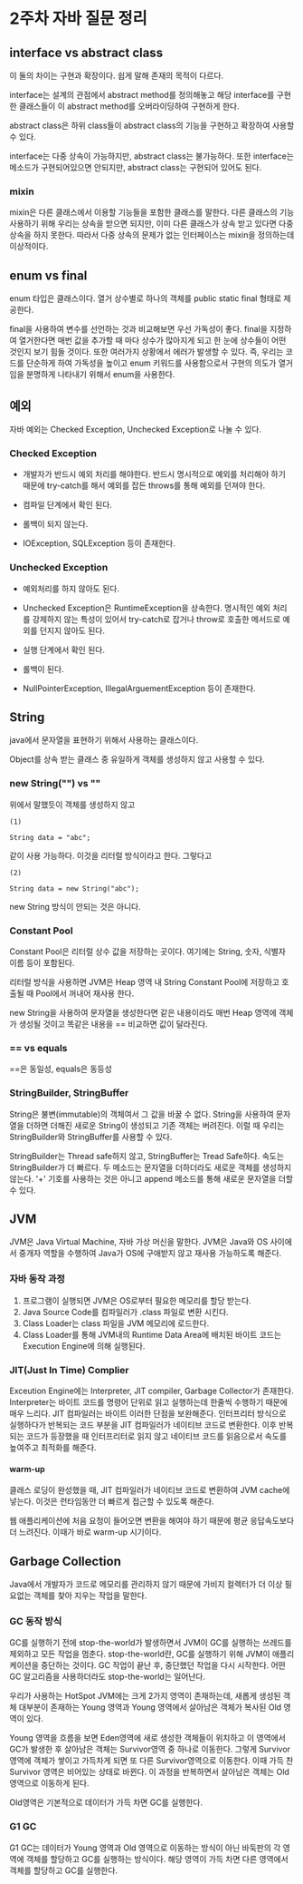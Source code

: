 # 2주차 자바 질문 정리

## interface vs abstract class

이 둘의 차이는 구현과 확장이다. 쉽게 말해 존재의 목적이 다르다.

interface는 설계의 관점에서 abstract method를 정의해놓고 해당 interface를 구현한 클래스들이 이 abstract method를 오버라이딩하여 구현하게 한다.

abstract class은 하위 class들이 abstract class의 기능을 구현하고 확장하여 사용할 수 있다.

interface는 다중 상속이 가능하지만, abstract class는 불가능하다.
또한 interface는 메소드가 구현되어있으면 안되지만, abstract class는 구현되어 있어도 된다.

### mixin
mixin은 다른 클래스에서 이용할 기능들을 포함한 클래스를 말한다.
다른 클래스의 기능 사용하기 위해 우리는 상속을 받으면 되지만, 이미 다른 클래스가 상속 받고 있다면 다중 상속을 하지 못한다. 
따라서 다중 상속의 문제가 없는 인터페이스는 mixin을 정의하는데 이상적이다.

## enum vs final
enum 타입은 클래스이다. 열거 상수별로 하나의 객체를 public static final 형태로 제공한다.

final을 사용하여 변수를 선언하는 것과 비교해보면 우선 가독성이 좋다. final을 지정하여 열거한다면 매번 값을 추가할 때 마다 상수가 많아지게 되고 한 눈에 상수들이 어떤 것인지 보기 힘들 것이다. 또한 여러가지 상황에서 에러가 발생할 수 있다. 
즉, 우리는 코드를 단순하게 하여 가독성을 높이고 enum 키워드를 사용함으로서 구현의 의도가 열거임을 분명하게 나타내기 위해서 enum을 사용한다.

## 예외
자바 예외는 Checked Exception, Unchecked Exception로 나눌 수 있다.

### Checked Exception

- 개발자가 반드시 예외 처리를 해야한다. 반드시 명시적으로 예외를 처리해야 하기 때문에 try-catch를 해서 예외를 잡든 throws를 통해 예외를 던져야 한다.

- 컴파일 단계에서 확인 된다.

- 롤백이 되지 않는다.

- IOException, SQLException 등이 존재한다.

### Unchecked Exception

- 예외처리를 하지 않아도 된다.

- Unchecked Exception은 RuntimeException을 상속한다. 명시적인 예외 처리를 강제하지 않는 특성이 있어서 try-catch로 잡거나 throw로 호출한 메서드로 예외를 던지지 않아도 된다.

- 실행 단계에서 확인 된다.

- 롤백이 된다.

- NullPointerException, IllegalArguementException 등이 존재한다.


## String

java에서 문자열을 표현하기 위해서 사용하는 클래스이다.

Object를 상속 받는 클래스 중 유일하게 객체를 생성하지 않고 사용할 수 있다.

### new String("") vs ""
위에서 말했듯이 객체를 생성하지 않고 
```java=
(1) 

String data = "abc";
```
같이 사용 가능하다. 이것을 리터럴 방식이라고 한다. 그렇다고 
```java=
(2)

String data = new String("abc");
```
new String 방식이 안되는 것은 아니다.

### Constant Pool

Constant Pool은 리터럴 상수 값을 저장하는 곳이다. 여기에는 String, 숫자, 식별자 이름 등이 포함된다.

리터럴 방식을 사용하면 JVM은 Heap 영역 내 String Constant Pool에 저장하고 호출될 때 Pool에서 꺼내어 재사용 한다.

new String을 사용하여 문자열을 생성한다면 같은 내용이라도 매번 Heap 영역에 객체가 생성될 것이고 똑같은 내용을 == 비교하면 값이 달라진다.

### == vs equals

==은 동일성, equals은 동등성

### StringBuilder, StringBuffer

String은 불변(immutable)의 객체여서 그 값을 바꿀 수 없다. String을 사용하여 문자열을 더하면 더해진 새로운 String이 생성되고 기존 객체는 버려진다. 이럴 때 우리는 StringBuilder와 StringBuffer를 사용할 수 있다.

StringBuilder는 Thread safe하지 않고, StringBuffer는 Tread Safe하다. 속도는 StringBuilder가 더 빠르다. 두 메소드는 문자열을 더하더라도 새로운 객체를 생성하지 않는다. '+' 기호를 사용하는 것은 아니고 append 메소드를 통해 새로운 문자열을 더할 수 있다.

## JVM
JVM은 Java Virtual Machine, 자바 가상 머신을 말한다.
JVM은 Java와 OS 사이에서 중개자 역할을 수행하여 Java가 OS에 구애받지 않고 재사용 가능하도록 해준다.

### 자바 동작 과정
1. 프로그램이 실행되면 JVM은 OS로부터 필요한 메모리를 할당 받는다.
2. Java Source Code를 컴파일러가 .class 파일로 변환 시킨다.
3. Class Loader는 class 파일을 JVM 메모리에 로드한다.
4. Class Loader를 통해 JVM내의 Runtime Data Area에 배치된 바이트 코드는 Execution Engine에 의해 실행된다.

### JIT(Just In Time) Complier

Exceution Engine에는 Interpreter, JIT compiler, Garbage Collector가 존재한다. Interpreter는 바이트 코드를 명령어 단위로 읽고 실행하는데 한줄씩 수행하기 때문에 매우 느리다. JIT 컴파일러는 바이트 이러한 단점을 보완해준다.
인터프리터 방식으로 실행하다가 반복되는 코드 부분을 JIT 컴파일러가 네이티브 코드로 변환한다. 이후 반복되는 코드가 등장했을 때 인터프리터로 읽지 않고 네이티브 코드를 읽음으로서 속도를 높여주고 최적화를 해준다.

#### warm-up

클래스 로딩이 완성했을 때, JIT 컴파일러가 네이티브 코드로 변환하여 JVM cache에 넣는다. 이것은 런타임동안 더 빠르게 접근할 수 있도록 해준다. 

웹 애플리케이션에 처음 요청이 들어오면 변환을 해여야 하기 때문에 평균 응답속도보다 더 느려진다. 이때가 바로 warm-up 시기이다. 

## Garbage Collection

Java에서 개발자가 코드로 메모리를 관리하지 않기 때문에 가비지 컬렉터가 더 이상 필요없는 객체를 찾아 지우는 작업을 말한다.

### GC 동작 방식

GC를 실행하기 전에 stop-the-world가 발생하면서 JVM이 GC를 실행하는 쓰레드를 제외하고 모든 작업을 멈춘다. stop-the-world란, GC를 실행하기 위해 JVM이 애플리케이션을 중단하는 것이다. GC 작업이 끝난 후, 중단했던 작업을 다시 시작한다. 어떤 GC 알고리즘을 사용하더라도 stop-the-world는 일어난다. 

우리가 사용하는 HotSpot JVM에는 크게 2가지 영역이 존재하는데, 새롭게 생성된 객체 대부분이 존재하는 Young 영역과 Young 영역에서 살아남은 객체가 복사된 Old 영역이 있다.

Young 영역을 흐름을 보면 Eden영역에 새로 생성한 객체들이 위치하고 이 영역에서 GC가 발생한 후 살아남은 객체는 Survivor영역 중 하나로 이동한다. 그렇게 Survivor영역에 객체가 쌓이고 가득차게 되면 또 다른 Survivor영역으로 이동한다. 이때 가득 찬 Survivor 영역은 비어있는 상태로 바뀐다. 이 과정을 반복하면서 살아남은 객체는 Old 영역으로 이동하게 된다.

Old영역은 기본적으로 데이터가 가득 차면 GC를 실행한다.

### G1 GC

G1 GC는 데이터가 Young 영역과 Old 영역으로 이동하는 방식이 아닌 바둑판의 각 영역에 객체를 할당하고 GC를 실행하는 방식이다. 해당 영역이 가득 차면 다른 영역에서 객체를 할당하고 GC를 실행한다.
